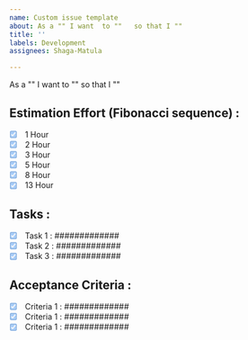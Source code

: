 ```yaml
---
name: Custom issue template
about: As a "" I want  to ""   so that I ""
title: ''
labels: Development
assignees: Shaga-Matula

---
```


As a "" I want  to ""   so that I ""

## Estimation  Effort (Fibonacci sequence) :
- [x] <label><input type="checkbox" disabled /> 1 Hour </label>
- [x] <label><input type="checkbox" disabled /> 2 Hour </label>
- [x] <label><input type="checkbox" disabled /> 3 Hour </label>
- [x] <label><input type="checkbox" disabled /> 5 Hour </label>
- [x] <label><input type="checkbox" disabled /> 8 Hour </label>
- [x] <label><input type="checkbox" disabled /> 13 Hour </label>

## Tasks :
- [x] <label><input type="checkbox" disabled /> Task 1 : #############</label>
- [x] <label><input type="checkbox" disabled /> Task 2 : ############# </label>
- [x] <label><input type="checkbox" disabled /> Task 3 :  #############</label>

## Acceptance Criteria :
- [x] <label><input type="checkbox" disabled /> Criteria 1 :   ############# </label>
- [x] <label><input type="checkbox" disabled /> Criteria 1 :   ############# </label>
- [x] <label><input type="checkbox" disabled /> Criteria 1 :  #############  </label>
